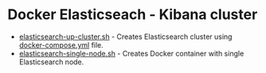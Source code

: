 # Docker Elasticseach - Kibana cluster


* [elasticsearch-up-cluster.sh](elasticsearch-up-cluster.sh) - Creates Elasticsearch cluster using [docker-compose.yml](docker-compose.yml) file.
* [elasticsearch-single-node.sh](elasticsearch-single-node.sh) - Creates Docker container with single Elasticsearch node.
